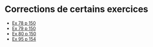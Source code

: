 # Corrections de certains exercices

* [Ex 78 p 150](p150_ex78/corrigé_78p150.html)
* [Ex 79 p 150](p150_ex79/corrigé_79p150.html)
* [Ex 80 p 150](p150_ex80/corrigé_80p150.html)
* [Ex 95 p 154](p154_ex95/corrigé_95p154.html)
